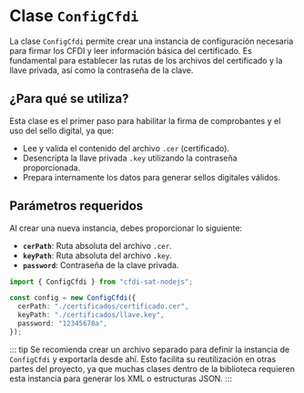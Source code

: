 # Clase `ConfigCfdi`

La clase `ConfigCfdi` permite crear una instancia de configuración necesaria para firmar los CFDI y leer información básica del certificado. Es fundamental para establecer las rutas de los archivos del certificado y la llave privada, así como la contraseña de la clave.

## ¿Para qué se utiliza?

Esta clase es el primer paso para habilitar la firma de comprobantes y el uso del sello digital, ya que:

- Lee y valida el contenido del archivo `.cer` (certificado).
- Desencripta la llave privada `.key` utilizando la contraseña proporcionada.
- Prepara internamente los datos para generar sellos digitales válidos.

## Parámetros requeridos

Al crear una nueva instancia, debes proporcionar lo siguiente:

- **`cerPath`**: Ruta absoluta del archivo `.cer`.
- **`keyPath`**: Ruta absoluta del archivo `.key`.
- **`password`**: Contraseña de la clave privada.

```ts
import { ConfigCfdi } from "cfdi-sat-nodejs";

const config = new ConfigCfdi({
  cerPath: "./certificados/certificado.cer",
  keyPath: "./certificados/llave.key",
  password: "12345678a",
});
```

::: tip
Se recomienda crear un archivo separado para definir la instancia de `ConfigCfdi` y exportarla desde ahí. Esto facilita su reutilización en otras partes del proyecto, ya que muchas clases dentro de la biblioteca requieren esta instancia para generar los XML o estructuras JSON.
:::
